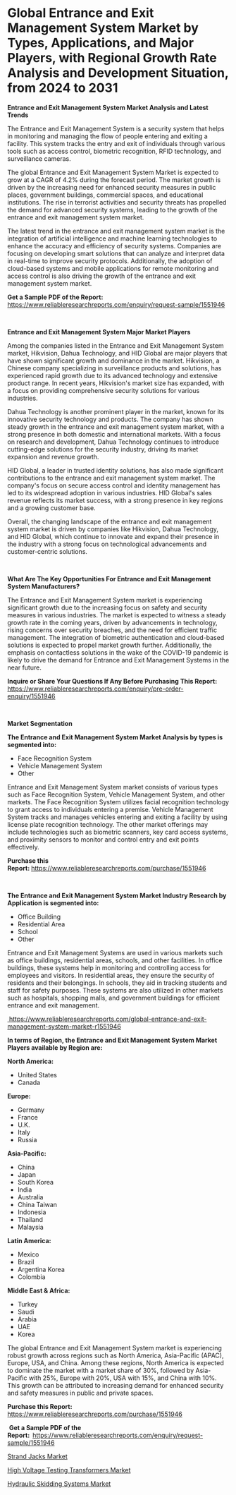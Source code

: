 <p><h1>Global Entrance and Exit Management System Market by Types, Applications, and Major Players, with Regional Growth Rate Analysis and Development Situation, from 2024 to 2031</h1></p><p><strong>Entrance and Exit Management System Market Analysis and Latest Trends</strong></p>
<p><p>The Entrance and Exit Management System is a security system that helps in monitoring and managing the flow of people entering and exiting a facility. This system tracks the entry and exit of individuals through various tools such as access control, biometric recognition, RFID technology, and surveillance cameras.</p><p>The global Entrance and Exit Management System Market is expected to grow at a CAGR of 4.2% during the forecast period. The market growth is driven by the increasing need for enhanced security measures in public places, government buildings, commercial spaces, and educational institutions. The rise in terrorist activities and security threats has propelled the demand for advanced security systems, leading to the growth of the entrance and exit management system market.</p><p>The latest trend in the entrance and exit management system market is the integration of artificial intelligence and machine learning technologies to enhance the accuracy and efficiency of security systems. Companies are focusing on developing smart solutions that can analyze and interpret data in real-time to improve security protocols. Additionally, the adoption of cloud-based systems and mobile applications for remote monitoring and access control is also driving the growth of the entrance and exit management system market.</p></p>
<p><strong>Get a Sample PDF of the Report:&nbsp;</strong> <a href="https://www.reliableresearchreports.com/enquiry/request-sample/1551946">https://www.reliableresearchreports.com/enquiry/request-sample/1551946</a></p>
<p>&nbsp;</p>
<p><strong>Entrance and Exit Management System Major Market Players</strong></p>
<p><p>Among the companies listed in the Entrance and Exit Management System market, Hikvision, Dahua Technology, and HID Global are major players that have shown significant growth and dominance in the market. Hikvision, a Chinese company specializing in surveillance products and solutions, has experienced rapid growth due to its advanced technology and extensive product range. In recent years, Hikvision's market size has expanded, with a focus on providing comprehensive security solutions for various industries.</p><p>Dahua Technology is another prominent player in the market, known for its innovative security technology and products. The company has shown steady growth in the entrance and exit management system market, with a strong presence in both domestic and international markets. With a focus on research and development, Dahua Technology continues to introduce cutting-edge solutions for the security industry, driving its market expansion and revenue growth.</p><p>HID Global, a leader in trusted identity solutions, has also made significant contributions to the entrance and exit management system market. The company's focus on secure access control and identity management has led to its widespread adoption in various industries. HID Global's sales revenue reflects its market success, with a strong presence in key regions and a growing customer base.</p><p>Overall, the changing landscape of the entrance and exit management system market is driven by companies like Hikvision, Dahua Technology, and HID Global, which continue to innovate and expand their presence in the industry with a strong focus on technological advancements and customer-centric solutions.</p></p>
<p>&nbsp;</p>
<p><strong>What Are The Key Opportunities For Entrance and Exit Management System Manufacturers?</strong></p>
<p><p>The Entrance and Exit Management System market is experiencing significant growth due to the increasing focus on safety and security measures in various industries. The market is expected to witness a steady growth rate in the coming years, driven by advancements in technology, rising concerns over security breaches, and the need for efficient traffic management. The integration of biometric authentication and cloud-based solutions is expected to propel market growth further. Additionally, the emphasis on contactless solutions in the wake of the COVID-19 pandemic is likely to drive the demand for Entrance and Exit Management Systems in the near future.</p></p>
<p><strong>Inquire or Share Your Questions If Any Before Purchasing This Report:</strong> <a href="https://www.reliableresearchreports.com/enquiry/pre-order-enquiry/1551946">https://www.reliableresearchreports.com/enquiry/pre-order-enquiry/1551946</a></p>
<p>&nbsp;</p>
<p><strong>Market Segmentation</strong></p>
<p><strong>The Entrance and Exit Management System Market Analysis by types is segmented into:</strong></p>
<p><ul><li>Face Recognition System</li><li>Vehicle Management System</li><li>Other</li></ul></p>
<p><p>Entrance and Exit Management System market consists of various types such as Face Recognition System, Vehicle Management System, and other markets. The Face Recognition System utilizes facial recognition technology to grant access to individuals entering a premise. Vehicle Management System tracks and manages vehicles entering and exiting a facility by using license plate recognition technology. The other market offerings may include technologies such as biometric scanners, key card access systems, and proximity sensors to monitor and control entry and exit points effectively.</p></p>
<p><strong>Purchase this Report:&nbsp;</strong><a href="https://www.reliableresearchreports.com/purchase/1551946">https://www.reliableresearchreports.com/purchase/1551946</a></p>
<p>&nbsp;</p>
<p><strong>The Entrance and Exit Management System Market Industry Research by Application is segmented into:</strong></p>
<p><ul><li>Office Building</li><li>Residential Area</li><li>School</li><li>Other</li></ul></p>
<p><p>Entrance and Exit Management Systems are used in various markets such as office buildings, residential areas, schools, and other facilities. In office buildings, these systems help in monitoring and controlling access for employees and visitors. In residential areas, they ensure the security of residents and their belongings. In schools, they aid in tracking students and staff for safety purposes. These systems are also utilized in other markets such as hospitals, shopping malls, and government buildings for efficient entrance and exit management.</p></p>
<p><a href="https://www.reliableresearchreports.com/global-entrance-and-exit-management-system-market-r1551946">&nbsp;https://www.reliableresearchreports.com/global-entrance-and-exit-management-system-market-r1551946</a></p>
<p><strong>In terms of Region, the Entrance and Exit Management System Market Players available by Region are:</strong></p>
<p>
    <p> <strong> North America: </strong>
        <ul>
            <li>United States</li>
            <li>Canada</li>
        </ul>
        </p> 
    <p> <strong> Europe: </strong>
        <ul>
            <li>Germany</li>
            <li>France</li>
            <li>U.K.</li>
            <li>Italy</li>
            <li>Russia</li>
        </ul>
        </p> 
    <p> <strong> Asia-Pacific: </strong>
        <ul>
            <li>China</li>
            <li>Japan</li>
            <li>South Korea</li>
            <li>India</li>
            <li>Australia</li>
            <li>China Taiwan</li>
            <li>Indonesia</li>
            <li>Thailand</li>
            <li>Malaysia</li>
        </ul>
        </p> 
    <p> <strong> Latin America: </strong>
        <ul>
            <li>Mexico</li>
            <li>Brazil</li>
            <li>Argentina Korea</li>
            <li>Colombia</li>
        </ul>
        </p> 
    <p> <strong> Middle East & Africa: </strong>
        <ul>
            <li>Turkey</li>
            <li>Saudi</li>
            <li>Arabia</li>
            <li>UAE</li>
            <li>Korea</li>
        </ul>
    </p>
    </p>
<p><p>The global Entrance and Exit Management System market is experiencing robust growth across regions such as North America, Asia-Pacific (APAC), Europe, USA, and China. Among these regions, North America is expected to dominate the market with a market share of 30%, followed by Asia-Pacific with 25%, Europe with 20%, USA with 15%, and China with 10%. This growth can be attributed to increasing demand for enhanced security and safety measures in public and private spaces.</p></p>
<p><strong>Purchase this Report: </strong><a href="https://www.reliableresearchreports.com/purchase/1551946">https://www.reliableresearchreports.com/purchase/1551946</a></p>
<p>&nbsp;<strong>Get a Sample PDF of the Report:&nbsp;&nbsp;</strong><a href="https://www.reliableresearchreports.com/enquiry/request-sample/1551946">https://www.reliableresearchreports.com/enquiry/request-sample/1551946</a></p>
<p><strong></strong></p>
<p><p><a href="https://github.com/shotows/Market-Research-Report-List-3/blob/main/strand-jacks-market.md">Strand Jacks Market</a></p><p><a href="https://github.com/LitzyGulgowski2023/Market-Research-Report-List-1/blob/main/high-voltage-testing-transformers-market.md">High Voltage Testing Transformers Market</a></p><p><a href="https://github.com/Sinjinluong3e0awx2m195k76/Market-Research-Report-List-3/blob/main/hydraulic-skidding-systems-market.md">Hydraulic Skidding Systems Market</a></p></p>